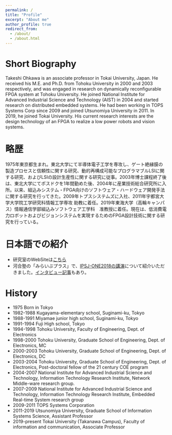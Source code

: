 ```yaml
---
permalink: /
title: "Profile"
excerpt: "About me"
author_profile: true
redirect_from: 
  - /about/
  - /about.html
---
```


Short Biography
======
Takeshi Ohkawa is an associate professor in Tokai University, Japan.  He received his M.E. and Ph.D. from Tohoku University in 2000 and 2003 respectively, and was engaged in research on dynamically reconfigurable FPGA system at Tohoku University. He joined National Institute for Advanced Industrial Science and Technology (AIST) in 2004 and started research on distributed embedded systems. He had been working in TOPS Systems Corp since 2009 and joined Utsunomiya University in 2011. In 2019, he joined Tokai University. His current research interests are the design technology of an FPGA to realize a low power robots and vision systems.

略歴
======
1975年東京都生まれ。東北大学にて半導体電子工学を専攻し、ゲート絶縁膜の製造プロセスと信頼性に関する研究、動的再構成可能なプログラマブルLSIに関する研究、およびLSIの設計生産性に関する研究に従事。2003年博士課程終了後は、東北大学にてポスドクを1年間勤めた後、2004年に産業技術総合研究所に入所。以来、組込みシステム・FPGA向けのソフトウェア・ハードウェア開発手法に関する研究を行ってきた。2009年トプスシステムズに入社、2011年宇都宮大学大学院工学研究科情報工学専攻 助教に着任。2019年東海大学（高輪キャンパス）情報通信学部組込みソフトウェア工学科　准教授に着任。現在は、低消費電力ロボットおよびビジョンシステムを実現するためのFPGA設計技術に関する研究を行っている。

日本語での紹介
======
- 研究室のWebSiteは[こちら](https://www.u-tokai.ac.jp/staff/detail/MDgwMDEw/MzIwNzE5)
- 河合塾の「みらいぶプラス」で、[IPSJ-ONE2018の講演](https://www.milive-plus.net/gakumon181101/?fbclid=IwAR3mf6qtPpZkfoQxC4uXHEsVjGjcyJUnZScsKovon7PrTj8jDQ75UQ0Mu5Y)について紹介いただきました。[インタビュー記事](https://www.milive-plus.net/gakumon181101/02/)もあり。

History
======
- 1975  Born in Tokyo
- 1982-1988 Kugayama-elementary school, Suginami-ku, Tokyo
- 1988-1991 Miyamae junior high school, Suginami-ku, Tokyo
- 1991-1994 Fuji High school, Tokyo
- 1994-1998 Tohoku University, Faculty of Engineering, Dept. of Electronics
- 1998-2000 Tohoku University, Graduate School of Engineering, Dept. of Electronics, MC
- 2000-2003 Tohoku University, Graduate School of Engineering, Dept. of Electronics, DC
- 2003-2004 Tohoku University, Graduate School of Engineering, Dept. of Electronics, Post-doctoral fellow of the 21 century COE program
- 2004-2007 National Institute for Advanced Industrial Science and Technology, Information Technology Research Institute, Network Middle-ware research group.
- 2007-2009 National Institute for Advanced Industrial Science and Technology, Information Technology Research Institute, Embedded Real-time System research group
- 2009-2011 TOPS Systems Corporation
- 2011-2019 Utsunomiya University, Graduate School of Information Systems Science, Assistant Professor
- 2019-present Tokai University (Takanawa Campus), Faculty of information and communication, Associate Professor


